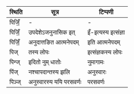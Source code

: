 | स्थिति | सूत्र | टिप्पणी |
| ----- | ------- | ------ |
| पिजिँ॒ | - | - |
| पिजिँ॒ | उपदेशेऽजनुनासिक इत् | इँ-इत्यस्य इत्संज्ञा |
| पिजिँ॒ | अनुदात्तङित आत्मनेपदम् | इति आत्मनेपदम् |
| पिज् | तस्य लोपः | इत्संज्ञकस्य लोपः |
| पिन्ज् | इदितो नुम् धातोः | नुमागामः |
| पिंज् | नश्चापदान्तस्य झलि | अनुस्वारः |
| पिञ्ज् | अनुस्वारस्य ययि परसवर्णः | परसवर्णः |
